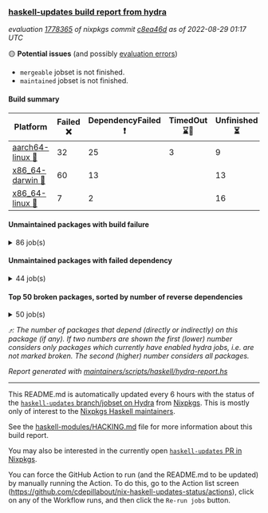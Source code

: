 ### [haskell-updates build report from hydra](https://hydra.nixos.org/jobset/nixpkgs/haskell-updates)
*evaluation [1778365](https://hydra.nixos.org/eval/1778365) of nixpkgs commit [c8ea46d](https://github.com/NixOS/nixpkgs/commits/c8ea46decae65b8379b4de3a07b0fefe2be666ad) as of 2022-08-29 01:17 UTC*

:yellow_circle: **Potential issues** (and possibly [evaluation errors](https://hydra.nixos.org/jobset/nixpkgs/haskell-updates))
  * `mergeable` jobset is not finished.
  * `maintained` jobset is not finished.

#### Build summary

 | Platform | Failed :x: | DependencyFailed :heavy_exclamation_mark: | TimedOut :hourglass::no_entry_sign: | Unfinished :hourglass_flowing_sand: | Success :heavy_check_mark: | 
 | --- | --- | --- | --- | --- | --- | 
 | [aarch64-linux :iphone:](https://hydra.nixos.org/eval/1778365?filter=.aarch64-linux) | 32 | 25 | 3 | 9 | 6595 | 
 | [x86_64-darwin :apple:](https://hydra.nixos.org/eval/1778365?filter=.x86_64-darwin) | 60 | 13 |  | 13 | 6521 | 
 | [x86_64-linux :penguin:](https://hydra.nixos.org/eval/1778365?filter=.x86_64-linux) | 7 | 2 |  | 16 | 6678 | 
#### Unmaintained packages with build failure
<details><summary>86 job(s) </summary>

- [ ] [[:iphone::heavy_check_mark:]](https://hydra.nixos.org/build/188530859) [[:apple::x:]](https://hydra.nixos.org/build/188521739) [[:penguin::heavy_check_mark:]](https://hydra.nixos.org/build/188527609) [haskellPackages.di-core](https://hydra.nixos.org/eval/1778365?filter=haskellPackages.di-core)  :arrow_heading_up: 8 | 11
- [ ] [[:iphone::x:]](https://hydra.nixos.org/build/188515515) [[:apple::heavy_check_mark:]](https://hydra.nixos.org/build/188522489) [[:penguin::heavy_check_mark:]](https://hydra.nixos.org/build/188521894) [haskellPackages.OrderedBits](https://hydra.nixos.org/eval/1778365?filter=haskellPackages.OrderedBits)  :arrow_heading_up: 5 | 36
- [ ] [[:iphone::x:]](https://hydra.nixos.org/build/188515325) [[:apple::heavy_check_mark:]](https://hydra.nixos.org/build/188530883) [[:penguin::heavy_check_mark:]](https://hydra.nixos.org/build/188527679) [haskellPackages.hw-json-simd](https://hydra.nixos.org/eval/1778365?filter=haskellPackages.hw-json-simd)  :arrow_heading_up: 4 | 8
- [ ] [[:iphone::x:]](https://hydra.nixos.org/build/188514012) [[:apple::heavy_check_mark:]](https://hydra.nixos.org/build/188519423) [[:penguin::heavy_check_mark:]](https://hydra.nixos.org/build/188515617) [haskellPackages.hw-simd](https://hydra.nixos.org/eval/1778365?filter=haskellPackages.hw-simd)  :arrow_heading_up: 4 | 8
- [ ] [[:iphone::heavy_check_mark:]](https://hydra.nixos.org/build/188518583) [[:apple::heavy_check_mark:]](https://hydra.nixos.org/build/188527593) [[:penguin::x:]](https://hydra.nixos.org/build/188525340) [haskellPackages.invertible](https://hydra.nixos.org/eval/1778365?filter=haskellPackages.invertible)  :arrow_heading_up: 2 | 5
- [ ] [[:iphone::x:]](https://hydra.nixos.org/build/188520558) [[:apple::heavy_check_mark:]](https://hydra.nixos.org/build/188517775) [[:penguin::heavy_check_mark:]](https://hydra.nixos.org/build/188515773) [haskellPackages.factory](https://hydra.nixos.org/eval/1778365?filter=haskellPackages.factory)  :arrow_heading_up: 2 | 4
- [ ] [[:iphone::x:]](https://hydra.nixos.org/build/188523049) [[:apple::heavy_check_mark:]](https://hydra.nixos.org/build/188522389) [[:penguin::heavy_check_mark:]](https://hydra.nixos.org/build/188523927) [haskellPackages.long-double](https://hydra.nixos.org/eval/1778365?filter=haskellPackages.long-double)  :arrow_heading_up: 2 | 2
- [ ] [[:iphone::x:]](https://hydra.nixos.org/build/188521719) [[:apple::heavy_check_mark:]](https://hydra.nixos.org/build/188513876) [[:penguin::heavy_check_mark:]](https://hydra.nixos.org/build/188524733) [haskellPackages.quic](https://hydra.nixos.org/eval/1778365?filter=haskellPackages.quic)  :arrow_heading_up: 2 | 2
- [ ] [[:iphone::x:]](https://hydra.nixos.org/build/188527672) [[:apple::heavy_check_mark:]](https://hydra.nixos.org/build/188520903) [[:penguin::heavy_check_mark:]](https://hydra.nixos.org/build/188514085) [haskellPackages.freetype2](https://hydra.nixos.org/eval/1778365?filter=haskellPackages.freetype2)  :arrow_heading_up: 1 | 8
- [ ] [[:iphone::x:]](https://hydra.nixos.org/build/188523548) [[:apple::x:]](https://hydra.nixos.org/build/188518576) [[:penguin::heavy_check_mark:]](https://hydra.nixos.org/build/188529066) [haskellPackages.easytensor](https://hydra.nixos.org/eval/1778365?filter=haskellPackages.easytensor)  :arrow_heading_up: 1 | 1
- [ ] [[:iphone::x:]](https://hydra.nixos.org/build/188531074) [[:apple::heavy_check_mark:]](https://hydra.nixos.org/build/188524761) [[:penguin::heavy_check_mark:]](https://hydra.nixos.org/build/188516531) [haskellPackages.kazura-queue](https://hydra.nixos.org/eval/1778365?filter=haskellPackages.kazura-queue)  :arrow_heading_up: 1 | 1
- [ ] [[:iphone::x:]](https://hydra.nixos.org/build/188528592) [[:apple::heavy_check_mark:]](https://hydra.nixos.org/build/188525138) [[:penguin::heavy_check_mark:]](https://hydra.nixos.org/build/188527591) [haskellPackages.nlopt-haskell](https://hydra.nixos.org/eval/1778365?filter=haskellPackages.nlopt-haskell)  :arrow_heading_up: 1 | 1
- [ ] [[:iphone::heavy_check_mark:]](https://hydra.nixos.org/build/188525330) [[:apple::x:]](https://hydra.nixos.org/build/188522304) [[:penguin::heavy_check_mark:]](https://hydra.nixos.org/build/188515177) [haskellPackages.openal-ffi](https://hydra.nixos.org/eval/1778365?filter=haskellPackages.openal-ffi)  :arrow_heading_up: 1 | 1
- [ ] [[:iphone::x:]](https://hydra.nixos.org/build/188520063) [[:apple::heavy_check_mark:]](https://hydra.nixos.org/build/188520961) [[:penguin::heavy_check_mark:]](https://hydra.nixos.org/build/188517390) [haskellPackages.swisstable](https://hydra.nixos.org/eval/1778365?filter=haskellPackages.swisstable)  :arrow_heading_up: 1 | 1
- [ ] [[:iphone::x:]](https://hydra.nixos.org/build/188523030) [[:apple::heavy_check_mark:]](https://hydra.nixos.org/build/188525504) [[:penguin::heavy_check_mark:]](https://hydra.nixos.org/build/188522045) [haskellPackages.unicode-properties](https://hydra.nixos.org/eval/1778365?filter=haskellPackages.unicode-properties)  :arrow_heading_up: 1 | 1
- [ ] [[:iphone::x:]](https://hydra.nixos.org/build/188512508) [[:apple::heavy_check_mark:]](https://hydra.nixos.org/build/188528927) [[:penguin::heavy_check_mark:]](https://hydra.nixos.org/build/188526876) [haskellPackages.flatparse](https://hydra.nixos.org/eval/1778365?filter=haskellPackages.flatparse)  :arrow_heading_up: 0 | 7
- [ ] [[:iphone::heavy_check_mark:]](https://hydra.nixos.org/build/188523138) [[:apple::x:]](https://hydra.nixos.org/build/188521457) [[:penguin::heavy_check_mark:]](https://hydra.nixos.org/build/188516838) [haskellPackages.PyF](https://hydra.nixos.org/eval/1778365?filter=haskellPackages.PyF)  :arrow_heading_up: 0 | 4
- [ ] [[:iphone::heavy_check_mark:]](https://hydra.nixos.org/build/188520367) [[:apple::x:]](https://hydra.nixos.org/build/188526722) [[:penguin::heavy_check_mark:]](https://hydra.nixos.org/build/188517791) [haskellPackages.hmidi](https://hydra.nixos.org/eval/1778365?filter=haskellPackages.hmidi)  :arrow_heading_up: 0 | 4
- [ ] [[:iphone::x:]](https://hydra.nixos.org/build/188527633) [[:apple::x:]](https://hydra.nixos.org/build/188538652) [[:penguin::heavy_check_mark:]](https://hydra.nixos.org/build/188526929) [haskellPackages.json-rpc](https://hydra.nixos.org/eval/1778365?filter=haskellPackages.json-rpc)  :arrow_heading_up: 0 | 2
- [ ] [[:iphone::heavy_check_mark:]](https://hydra.nixos.org/build/188529829) [[:apple::x:]](https://hydra.nixos.org/build/188517585) [[:penguin::heavy_check_mark:]](https://hydra.nixos.org/build/188517481) [haskellPackages.posix-socket](https://hydra.nixos.org/eval/1778365?filter=haskellPackages.posix-socket)  :arrow_heading_up: 0 | 2
- [ ] [[:iphone::heavy_check_mark:]](https://hydra.nixos.org/build/188521843) [[:apple::x:]](https://hydra.nixos.org/build/188538383) [[:penguin::heavy_check_mark:]](https://hydra.nixos.org/build/188530990) [haskellPackages.gi-gdkx11](https://hydra.nixos.org/eval/1778365?filter=haskellPackages.gi-gdkx11)  :arrow_heading_up: 0 | 1
- [ ] [[:iphone::heavy_check_mark:]](https://hydra.nixos.org/build/188519811) [[:apple::x:]](https://hydra.nixos.org/build/188517061) [[:penguin::heavy_check_mark:]](https://hydra.nixos.org/build/188528479) [haskellPackages.hamid](https://hydra.nixos.org/eval/1778365?filter=haskellPackages.hamid)  :arrow_heading_up: 0 | 1
- [ ] [[:iphone::heavy_check_mark:]](https://hydra.nixos.org/build/188523835) [[:apple::x:]](https://hydra.nixos.org/build/188519499) [[:penguin::heavy_check_mark:]](https://hydra.nixos.org/build/188515284) [haskellPackages.hmatrix-morpheus](https://hydra.nixos.org/eval/1778365?filter=haskellPackages.hmatrix-morpheus)  :arrow_heading_up: 0 | 1
- [ ] [[:iphone::heavy_check_mark:]](https://hydra.nixos.org/build/188524996) [[:apple::x:]](https://hydra.nixos.org/build/188516402) [[:penguin::heavy_check_mark:]](https://hydra.nixos.org/build/188520922) [haskellPackages.huckleberry](https://hydra.nixos.org/eval/1778365?filter=haskellPackages.huckleberry)  :arrow_heading_up: 0 | 1
- [ ] [[:iphone::x:]](https://hydra.nixos.org/build/188530753) [[:apple::heavy_check_mark:]](https://hydra.nixos.org/build/188520657) [[:penguin::heavy_check_mark:]](https://hydra.nixos.org/build/188523953) [haskellPackages.picosat](https://hydra.nixos.org/eval/1778365?filter=haskellPackages.picosat)  :arrow_heading_up: 0 | 1
- [ ] [[:iphone::heavy_check_mark:]](https://hydra.nixos.org/build/188521691) [[:apple::x:]](https://hydra.nixos.org/build/188522709) [[:penguin::heavy_check_mark:]](https://hydra.nixos.org/build/188512967) [haskellPackages.select](https://hydra.nixos.org/eval/1778365?filter=haskellPackages.select)  :arrow_heading_up: 0 | 1
- [ ] [[:iphone::heavy_check_mark:]](https://hydra.nixos.org/build/188515108) [[:apple::x:]](https://hydra.nixos.org/build/188515357) [[:penguin::heavy_check_mark:]](https://hydra.nixos.org/build/188531668) [haskellPackages.sysinfo](https://hydra.nixos.org/eval/1778365?filter=haskellPackages.sysinfo)  :arrow_heading_up: 0 | 1
- [ ] [[:iphone::heavy_check_mark:]](https://hydra.nixos.org/build/188519616) [[:apple::x:]](https://hydra.nixos.org/build/188512644) [[:penguin::heavy_check_mark:]](https://hydra.nixos.org/build/188528160) [haskellPackages.FractalArt](https://hydra.nixos.org/eval/1778365?filter=haskellPackages.FractalArt) 
- [ ] [[:iphone::x:]](https://hydra.nixos.org/build/188511577) [[:apple::heavy_check_mark:]](https://hydra.nixos.org/build/188512377) [[:penguin::heavy_check_mark:]](https://hydra.nixos.org/build/188522781) [haskellPackages.HsASA](https://hydra.nixos.org/eval/1778365?filter=haskellPackages.HsASA) 
- [ ] [[:iphone::x:]](https://hydra.nixos.org/build/188527890) [[:apple::x:]](https://hydra.nixos.org/build/188519657) [[:penguin::x:]](https://hydra.nixos.org/build/188521528) [haskellPackages.aasam](https://hydra.nixos.org/eval/1778365?filter=haskellPackages.aasam) 
- [ ] [[:iphone::heavy_check_mark:]](https://hydra.nixos.org/build/188519407) [[:apple::x:]](https://hydra.nixos.org/build/188526065) [[:penguin::heavy_check_mark:]](https://hydra.nixos.org/build/188529644) [haskellPackages.chiphunk](https://hydra.nixos.org/eval/1778365?filter=haskellPackages.chiphunk) 
- [ ] [[:iphone::x:]](https://hydra.nixos.org/build/188511884) [[:apple::heavy_check_mark:]](https://hydra.nixos.org/build/188514831) [[:penguin::heavy_check_mark:]](https://hydra.nixos.org/build/188516640) [haskellPackages.comfort-fftw](https://hydra.nixos.org/eval/1778365?filter=haskellPackages.comfort-fftw) 
- [ ] [[:iphone::heavy_check_mark:]](https://hydra.nixos.org/build/188529151) [[:apple::x:]](https://hydra.nixos.org/build/188514463) [[:penguin::heavy_check_mark:]](https://hydra.nixos.org/build/188513078) [haskellPackages.diskhash](https://hydra.nixos.org/eval/1778365?filter=haskellPackages.diskhash) 
- [ ] [[:iphone::x:]](https://hydra.nixos.org/build/188529500) [[:apple::heavy_check_mark:]](https://hydra.nixos.org/build/188531659) [[:penguin::heavy_check_mark:]](https://hydra.nixos.org/build/188529055) [haskellPackages.ecta](https://hydra.nixos.org/eval/1778365?filter=haskellPackages.ecta) 
- [ ] [[:iphone::heavy_check_mark:]](https://hydra.nixos.org/build/188520596) [[:apple::x:]](https://hydra.nixos.org/build/188530234) [[:penguin::heavy_check_mark:]](https://hydra.nixos.org/build/188530222) [haskellPackages.env-extra](https://hydra.nixos.org/eval/1778365?filter=haskellPackages.env-extra) 
- [ ] [[:iphone::heavy_check_mark:]](https://hydra.nixos.org/build/188516150) [[:apple::x:]](https://hydra.nixos.org/build/188511724) [[:penguin::heavy_check_mark:]](https://hydra.nixos.org/build/188519714) [haskellPackages.epub-tools](https://hydra.nixos.org/eval/1778365?filter=haskellPackages.epub-tools) 
- [ ] [[:iphone::heavy_check_mark:]](https://hydra.nixos.org/build/188528735) [[:apple::x:]](https://hydra.nixos.org/build/188525564) [[:penguin::heavy_check_mark:]](https://hydra.nixos.org/build/188530814) [haskellPackages.fudgets](https://hydra.nixos.org/eval/1778365?filter=haskellPackages.fudgets) 
- [ ] [[:iphone::heavy_check_mark:]](https://hydra.nixos.org/build/188511826) [[:apple::x:]](https://hydra.nixos.org/build/188538485) [[:penguin::heavy_check_mark:]](https://hydra.nixos.org/build/188524997) [haskellPackages.gerrit](https://hydra.nixos.org/eval/1778365?filter=haskellPackages.gerrit) 
- [ ] [[:iphone::heavy_check_mark:]](https://hydra.nixos.org/build/188516893) [[:apple::x:]](https://hydra.nixos.org/build/188531434) [[:penguin::heavy_check_mark:]](https://hydra.nixos.org/build/188517411) [haskellPackages.ghc-gc-hook](https://hydra.nixos.org/eval/1778365?filter=haskellPackages.ghc-gc-hook) 
- [ ] [[:apple::x:]](https://hydra.nixos.org/build/188538517) [haskellPackages.gi-gtkosxapplication](https://hydra.nixos.org/eval/1778365?filter=haskellPackages.gi-gtkosxapplication) 
- [ ] [[:iphone::x:]](https://hydra.nixos.org/build/188531437) [[:penguin::heavy_check_mark:]](https://hydra.nixos.org/build/188512643) [haskellPackages.gnome-keyring](https://hydra.nixos.org/eval/1778365?filter=haskellPackages.gnome-keyring) 
- [ ] [[:apple::x:]](https://hydra.nixos.org/build/188529237) [haskellPackages.gtk-mac-integration](https://hydra.nixos.org/eval/1778365?filter=haskellPackages.gtk-mac-integration) 
- [ ] [[:iphone::heavy_check_mark:]](https://hydra.nixos.org/build/188522476) [[:apple::x:]](https://hydra.nixos.org/build/188531305) [[:penguin::heavy_check_mark:]](https://hydra.nixos.org/build/188519131) [haskellPackages.gtk-traymanager](https://hydra.nixos.org/eval/1778365?filter=haskellPackages.gtk-traymanager) 
- [ ] [[:apple::x:]](https://hydra.nixos.org/build/188517753) [haskellPackages.gtk3-mac-integration](https://hydra.nixos.org/eval/1778365?filter=haskellPackages.gtk3-mac-integration) 
- [ ] [[:iphone::heavy_check_mark:]](https://hydra.nixos.org/build/188512443) [[:apple::x:]](https://hydra.nixos.org/build/188517720) [[:penguin::heavy_check_mark:]](https://hydra.nixos.org/build/188525767) [haskellPackages.hid](https://hydra.nixos.org/eval/1778365?filter=haskellPackages.hid) 
- [ ] [[:iphone::heavy_check_mark:]](https://hydra.nixos.org/build/188530219) [[:apple::x:]](https://hydra.nixos.org/build/188518192) [[:penguin::heavy_check_mark:]](https://hydra.nixos.org/build/188524508) [haskellPackages.highlight](https://hydra.nixos.org/eval/1778365?filter=haskellPackages.highlight) 
- [ ] [[:iphone::heavy_check_mark:]](https://hydra.nixos.org/build/188530554) [[:apple::x:]](https://hydra.nixos.org/build/188538884) [[:penguin::heavy_check_mark:]](https://hydra.nixos.org/build/188514319) [haskellPackages.hinotify-conduit](https://hydra.nixos.org/eval/1778365?filter=haskellPackages.hinotify-conduit) 
- [ ] [[:iphone::heavy_check_mark:]](https://hydra.nixos.org/build/188521089) [[:apple::x:]](https://hydra.nixos.org/build/188512272) [[:penguin::heavy_check_mark:]](https://hydra.nixos.org/build/188518226) [haskellPackages.hssh](https://hydra.nixos.org/eval/1778365?filter=haskellPackages.hssh) 
- [ ] [[:iphone::heavy_check_mark:]](https://hydra.nixos.org/build/188524045) [[:apple::x:]](https://hydra.nixos.org/build/188516565) [[:penguin::heavy_check_mark:]](https://hydra.nixos.org/build/188529540) [haskellPackages.hsshellscript](https://hydra.nixos.org/eval/1778365?filter=haskellPackages.hsshellscript) 
- [ ] [[:iphone::heavy_check_mark:]](https://hydra.nixos.org/build/188526801) [[:apple::x:]](https://hydra.nixos.org/build/188521095) [[:penguin::heavy_check_mark:]](https://hydra.nixos.org/build/188511691) [haskellPackages.hssourceinfo](https://hydra.nixos.org/eval/1778365?filter=haskellPackages.hssourceinfo) 
- [ ] [[:iphone::x:]](https://hydra.nixos.org/build/188530542) [[:apple::heavy_check_mark:]](https://hydra.nixos.org/build/188511545) [[:penguin::heavy_check_mark:]](https://hydra.nixos.org/build/188529424) [haskellPackages.immortal-queue](https://hydra.nixos.org/eval/1778365?filter=haskellPackages.immortal-queue) 
- [ ] [[:iphone::heavy_check_mark:]](https://hydra.nixos.org/build/188519108) [[:apple::x:]](https://hydra.nixos.org/build/188530624) [[:penguin::heavy_check_mark:]](https://hydra.nixos.org/build/188527026) [haskellPackages.interprocess](https://hydra.nixos.org/eval/1778365?filter=haskellPackages.interprocess) 
- [ ] [[:iphone::heavy_check_mark:]](https://hydra.nixos.org/build/188528205) [[:apple::x:]](https://hydra.nixos.org/build/188522736) [[:penguin::heavy_check_mark:]](https://hydra.nixos.org/build/188530475) [haskellPackages.intricacy](https://hydra.nixos.org/eval/1778365?filter=haskellPackages.intricacy) 
- [ ] [[:iphone::heavy_check_mark:]](https://hydra.nixos.org/build/188527947) [[:apple::x:]](https://hydra.nixos.org/build/188527901) [[:penguin::heavy_check_mark:]](https://hydra.nixos.org/build/188516168) [haskellPackages.ipcvar](https://hydra.nixos.org/eval/1778365?filter=haskellPackages.ipcvar) 
- [ ] [[:iphone::x:]](https://hydra.nixos.org/build/188514773) [[:apple::heavy_check_mark:]](https://hydra.nixos.org/build/188511438) [[:penguin::heavy_check_mark:]](https://hydra.nixos.org/build/188525731) [haskellPackages.jammittools](https://hydra.nixos.org/eval/1778365?filter=haskellPackages.jammittools) 
- [ ] [[:apple::x:]](https://hydra.nixos.org/build/188512197) [haskellPackages.kqueue](https://hydra.nixos.org/eval/1778365?filter=haskellPackages.kqueue) 
- [ ] [[:iphone::x:]](https://hydra.nixos.org/build/188524807) [[:apple::x:]](https://hydra.nixos.org/build/188511717) [[:penguin::x:]](https://hydra.nixos.org/build/188528521) [haskellPackages.landlock](https://hydra.nixos.org/eval/1778365?filter=haskellPackages.landlock) 
- [ ] [[:iphone::heavy_check_mark:]](https://hydra.nixos.org/build/188512006) [[:apple::heavy_check_mark:]](https://hydra.nixos.org/build/188523306) [[:penguin::x:]](https://hydra.nixos.org/build/188522988) [haskellPackages.libsecp256k1](https://hydra.nixos.org/eval/1778365?filter=haskellPackages.libsecp256k1) 
- [ ] [[:iphone::heavy_check_mark:]](https://hydra.nixos.org/build/188523906) [[:apple::x:]](https://hydra.nixos.org/build/188529931) [[:penguin::heavy_check_mark:]](https://hydra.nixos.org/build/188531110) [haskellPackages.linux-framebuffer](https://hydra.nixos.org/eval/1778365?filter=haskellPackages.linux-framebuffer) 
- [ ] [[:iphone::heavy_check_mark:]](https://hydra.nixos.org/build/188514644) [[:apple::x:]](https://hydra.nixos.org/build/188539009) [[:penguin::heavy_check_mark:]](https://hydra.nixos.org/build/188517193) [haskellPackages.mediawiki2latex](https://hydra.nixos.org/eval/1778365?filter=haskellPackages.mediawiki2latex) 
- [ ] [[:iphone::heavy_check_mark:]](https://hydra.nixos.org/build/188531283) [[:apple::x:]](https://hydra.nixos.org/build/188531433) [[:penguin::heavy_check_mark:]](https://hydra.nixos.org/build/188526336) [haskellPackages.memfd](https://hydra.nixos.org/eval/1778365?filter=haskellPackages.memfd) 
- [ ] [[:iphone::heavy_check_mark:]](https://hydra.nixos.org/build/188513101) [[:apple::x:]](https://hydra.nixos.org/build/188515231) [[:penguin::heavy_check_mark:]](https://hydra.nixos.org/build/188522896) [haskellPackages.mercury-api](https://hydra.nixos.org/eval/1778365?filter=haskellPackages.mercury-api) 
- [ ] [[:iphone::x:]](https://hydra.nixos.org/build/188513900) [[:apple::heavy_check_mark:]](https://hydra.nixos.org/build/188525860) [[:penguin::heavy_check_mark:]](https://hydra.nixos.org/build/188518443) [haskellPackages.mock-time](https://hydra.nixos.org/eval/1778365?filter=haskellPackages.mock-time) 
- [ ] [[:iphone::heavy_check_mark:]](https://hydra.nixos.org/build/188523988) [[:apple::x:]](https://hydra.nixos.org/build/188522684) [[:penguin::heavy_check_mark:]](https://hydra.nixos.org/build/188524975) [haskellPackages.nano-cryptr](https://hydra.nixos.org/eval/1778365?filter=haskellPackages.nano-cryptr) 
- [ ] [[:iphone::x:]](https://hydra.nixos.org/build/188525822) [[:apple::x:]](https://hydra.nixos.org/build/188528655) [[:penguin::x:]](https://hydra.nixos.org/build/188517511) [haskellPackages.ngx-export-log](https://hydra.nixos.org/eval/1778365?filter=haskellPackages.ngx-export-log) 
- [ ] [[:iphone::heavy_check_mark:]](https://hydra.nixos.org/build/188515323) [[:apple::x:]](https://hydra.nixos.org/build/188538428) [[:penguin::heavy_check_mark:]](https://hydra.nixos.org/build/188520618) [haskellPackages.persistent-pagination](https://hydra.nixos.org/eval/1778365?filter=haskellPackages.persistent-pagination) 
- [ ] [[:iphone::heavy_check_mark:]](https://hydra.nixos.org/build/188525076) [[:apple::x:]](https://hydra.nixos.org/build/188525103) [[:penguin::heavy_check_mark:]](https://hydra.nixos.org/build/188521661) [haskellPackages.phatsort](https://hydra.nixos.org/eval/1778365?filter=haskellPackages.phatsort) 
- [ ] [[:iphone::x:]](https://hydra.nixos.org/build/188517288) [[:apple::x:]](https://hydra.nixos.org/build/188521338) [[:penguin::x:]](https://hydra.nixos.org/build/188524390) [haskellPackages.phonetic-languages-simplified-properties-array-old](https://hydra.nixos.org/eval/1778365?filter=haskellPackages.phonetic-languages-simplified-properties-array-old) 
- [ ] [[:iphone::heavy_check_mark:]](https://hydra.nixos.org/build/188513381) [[:apple::x:]](https://hydra.nixos.org/build/188513109) [[:penguin::heavy_check_mark:]](https://hydra.nixos.org/build/188519687) [haskellPackages.ping-wrapper](https://hydra.nixos.org/eval/1778365?filter=haskellPackages.ping-wrapper) 
- [ ] [[:iphone::x:]](https://hydra.nixos.org/build/188514359) [[:apple::heavy_check_mark:]](https://hydra.nixos.org/build/188528379) [[:penguin::heavy_check_mark:]](https://hydra.nixos.org/build/188520335) [haskellPackages.plex](https://hydra.nixos.org/eval/1778365?filter=haskellPackages.plex) 
- [ ] [[:iphone::heavy_check_mark:]](https://hydra.nixos.org/build/188512769) [[:apple::x:]](https://hydra.nixos.org/build/188525041) [[:penguin::heavy_check_mark:]](https://hydra.nixos.org/build/188526813) [haskellPackages.posix-timer](https://hydra.nixos.org/eval/1778365?filter=haskellPackages.posix-timer) 
- [ ] [[:iphone::x:]](https://hydra.nixos.org/build/188531124) [[:apple::heavy_check_mark:]](https://hydra.nixos.org/build/188538708) [[:penguin::heavy_check_mark:]](https://hydra.nixos.org/build/188527911) [haskellPackages.powerqueue-distributed](https://hydra.nixos.org/eval/1778365?filter=haskellPackages.powerqueue-distributed) 
- [ ] [[:iphone::heavy_check_mark:]](https://hydra.nixos.org/build/188521487) [[:apple::x:]](https://hydra.nixos.org/build/188524156) [[:penguin::heavy_check_mark:]](https://hydra.nixos.org/build/188529314) [haskellPackages.procex](https://hydra.nixos.org/eval/1778365?filter=haskellPackages.procex) 
- [ ] [[:iphone::heavy_check_mark:]](https://hydra.nixos.org/build/188522826) [[:apple::x:]](https://hydra.nixos.org/build/188520589) [[:penguin::heavy_check_mark:]](https://hydra.nixos.org/build/188527009) [haskellPackages.pthread](https://hydra.nixos.org/eval/1778365?filter=haskellPackages.pthread) 
- [ ] [[:iphone::x:]](https://hydra.nixos.org/build/188522841) [[:apple::x:]](https://hydra.nixos.org/build/188528584) [[:penguin::x:]](https://hydra.nixos.org/build/188525472) [haskellPackages.r-glpk-phonetic-languages-ukrainian-durations](https://hydra.nixos.org/eval/1778365?filter=haskellPackages.r-glpk-phonetic-languages-ukrainian-durations) 
- [ ] [[:iphone::x:]](https://hydra.nixos.org/build/188519827) [[:apple::heavy_check_mark:]](https://hydra.nixos.org/build/188523622) [[:penguin::heavy_check_mark:]](https://hydra.nixos.org/build/188515845) [haskellPackages.risc386](https://hydra.nixos.org/eval/1778365?filter=haskellPackages.risc386) 
- [ ] [[:iphone::heavy_check_mark:]](https://hydra.nixos.org/build/188529092) [[:apple::x:]](https://hydra.nixos.org/build/188528650) [[:penguin::heavy_check_mark:]](https://hydra.nixos.org/build/188521474) [haskellPackages.sfml-audio](https://hydra.nixos.org/eval/1778365?filter=haskellPackages.sfml-audio) 
- [ ] [[:iphone::heavy_check_mark:]](https://hydra.nixos.org/build/188527786) [[:apple::x:]](https://hydra.nixos.org/build/188521833) [[:penguin::heavy_check_mark:]](https://hydra.nixos.org/build/188525359) [haskellPackages.shared-memory](https://hydra.nixos.org/eval/1778365?filter=haskellPackages.shared-memory) 
- [ ] [[:iphone::hourglass::no_entry_sign:]](https://hydra.nixos.org/build/188519489) [[:apple::x:]](https://hydra.nixos.org/build/188538769) [[:penguin::heavy_check_mark:]](https://hydra.nixos.org/build/188527833) [haskellPackages.skews](https://hydra.nixos.org/eval/1778365?filter=haskellPackages.skews) 
- [ ] [[:iphone::x:]](https://hydra.nixos.org/build/188516395) [[:apple::x:]](https://hydra.nixos.org/build/188531377) [[:penguin::heavy_check_mark:]](https://hydra.nixos.org/build/188517761) [haskellPackages.slugify](https://hydra.nixos.org/eval/1778365?filter=haskellPackages.slugify) 
- [ ] [[:iphone::heavy_check_mark:]](https://hydra.nixos.org/build/188526805) [[:apple::x:]](https://hydra.nixos.org/build/188527736) [[:penguin::heavy_check_mark:]](https://hydra.nixos.org/build/188524102) [haskellPackages.tailfile-hinotify](https://hydra.nixos.org/eval/1778365?filter=haskellPackages.tailfile-hinotify) 
- [ ] [[:iphone::x:]](https://hydra.nixos.org/build/188517638) [[:apple::heavy_check_mark:]](https://hydra.nixos.org/build/188528490) [[:penguin::heavy_check_mark:]](https://hydra.nixos.org/build/188520821) [haskellPackages.wiringPi](https://hydra.nixos.org/eval/1778365?filter=haskellPackages.wiringPi) 
- [ ] [[:iphone::heavy_check_mark:]](https://hydra.nixos.org/build/188523722) [[:apple::x:]](https://hydra.nixos.org/build/188512535) [[:penguin::heavy_check_mark:]](https://hydra.nixos.org/build/188527900) [haskellPackages.xmonad-utils](https://hydra.nixos.org/eval/1778365?filter=haskellPackages.xmonad-utils) 
- [ ] [[:iphone::heavy_check_mark:]](https://hydra.nixos.org/build/188516557) [[:apple::x:]](https://hydra.nixos.org/build/188519091) [[:penguin::heavy_check_mark:]](https://hydra.nixos.org/build/188531013) [haskellPackages.yoga](https://hydra.nixos.org/eval/1778365?filter=haskellPackages.yoga) 
- [ ] [[:iphone::heavy_check_mark:]](https://hydra.nixos.org/build/188519734) [[:apple::x:]](https://hydra.nixos.org/build/188521038) [[:penguin::heavy_check_mark:]](https://hydra.nixos.org/build/188527433) [haskellPackages.zot](https://hydra.nixos.org/eval/1778365?filter=haskellPackages.zot) 
- [ ] [[:iphone::heavy_check_mark:]](https://hydra.nixos.org/build/188515567) [[:apple::x:]](https://hydra.nixos.org/build/188529023) [[:penguin::heavy_check_mark:]](https://hydra.nixos.org/build/188514008) [haskellPackages.zxcvbn-c](https://hydra.nixos.org/eval/1778365?filter=haskellPackages.zxcvbn-c) 
</details>

#### Unmaintained packages with failed dependency
<details><summary>44 job(s) </summary>

- [ ] [[:iphone::heavy_check_mark:]](https://hydra.nixos.org/build/188524178) [[:apple::heavy_exclamation_mark:]](https://hydra.nixos.org/build/188528505) [[:penguin::heavy_check_mark:]](https://hydra.nixos.org/build/188513467) [haskellPackages.di-handle](https://hydra.nixos.org/eval/1778365?filter=haskellPackages.di-handle)  :arrow_heading_up: 6 | 9
- [ ] [[:iphone::heavy_check_mark:]](https://hydra.nixos.org/build/188520100) [[:apple::heavy_exclamation_mark:]](https://hydra.nixos.org/build/188524173) [[:penguin::heavy_check_mark:]](https://hydra.nixos.org/build/188519537) [haskellPackages.di-monad](https://hydra.nixos.org/eval/1778365?filter=haskellPackages.di-monad)  :arrow_heading_up: 6 | 9
- [ ] [[:iphone::heavy_check_mark:]](https://hydra.nixos.org/build/188526913) [[:apple::heavy_exclamation_mark:]](https://hydra.nixos.org/build/188518340) [[:penguin::heavy_check_mark:]](https://hydra.nixos.org/build/188526923) [haskellPackages.di-df1](https://hydra.nixos.org/eval/1778365?filter=haskellPackages.di-df1)  :arrow_heading_up: 5 | 8
- [ ] [[:iphone::heavy_exclamation_mark:]](https://hydra.nixos.org/build/188514179) [[:apple::heavy_check_mark:]](https://hydra.nixos.org/build/188514410) [[:penguin::heavy_check_mark:]](https://hydra.nixos.org/build/188519885) [haskellPackages.PrimitiveArray](https://hydra.nixos.org/eval/1778365?filter=haskellPackages.PrimitiveArray)  :arrow_heading_up: 4 | 35
- [ ] [[:iphone::heavy_exclamation_mark:]](https://hydra.nixos.org/build/188514412) [[:apple::heavy_check_mark:]](https://hydra.nixos.org/build/188525901) [[:penguin::heavy_check_mark:]](https://hydra.nixos.org/build/188531736) [haskellPackages.BiobaseTypes](https://hydra.nixos.org/eval/1778365?filter=haskellPackages.BiobaseTypes)  :arrow_heading_up: 3 | 21
- [ ] [[:iphone::heavy_exclamation_mark:]](https://hydra.nixos.org/build/188527480) [[:apple::heavy_check_mark:]](https://hydra.nixos.org/build/188527093) [[:penguin::heavy_check_mark:]](https://hydra.nixos.org/build/188519083) [haskellPackages.hw-json-standard-cursor](https://hydra.nixos.org/eval/1778365?filter=haskellPackages.hw-json-standard-cursor)  :arrow_heading_up: 2 | 6
- [ ] [[:iphone::heavy_exclamation_mark:]](https://hydra.nixos.org/build/188517719) [[:apple::heavy_check_mark:]](https://hydra.nixos.org/build/188525664) [[:penguin::heavy_check_mark:]](https://hydra.nixos.org/build/188517143) [haskellPackages.hw-json-simple-cursor](https://hydra.nixos.org/eval/1778365?filter=haskellPackages.hw-json-simple-cursor)  :arrow_heading_up: 2 | 4
- [ ] [[:iphone::heavy_exclamation_mark:]](https://hydra.nixos.org/build/188525573) [[:apple::heavy_check_mark:]](https://hydra.nixos.org/build/188520412) [[:penguin::heavy_check_mark:]](https://hydra.nixos.org/build/188513259) [haskellPackages.BiobaseENA](https://hydra.nixos.org/eval/1778365?filter=haskellPackages.BiobaseENA)  :arrow_heading_up: 1 | 18
- [ ] [[:iphone::heavy_check_mark:]](https://hydra.nixos.org/build/188511459) [[:apple::heavy_exclamation_mark:]](https://hydra.nixos.org/build/188531174) [[:penguin::heavy_check_mark:]](https://hydra.nixos.org/build/188531030) [haskellPackages.di-polysemy](https://hydra.nixos.org/eval/1778365?filter=haskellPackages.di-polysemy)  :arrow_heading_up: 1 | 4
- [ ] [hoogle](https://hydra.nixos.org/eval/1778365?filter=hoogle)  :arrow_heading_up: 1 | 3
  - [[:iphone::heavy_check_mark:]](https://hydra.nixos.org/build/188520804) [[:apple::heavy_check_mark:]](https://hydra.nixos.org/build/188538498) [[:penguin::heavy_check_mark:]](https://hydra.nixos.org/build/188512238) [haskell.packages.ghc8107](https://hydra.nixos.org/eval/1778365?filter=haskell.packages.ghc8107.hoogle)
  - [[:iphone::heavy_check_mark:]](https://hydra.nixos.org/build/188512103) [[:apple::heavy_check_mark:]](https://hydra.nixos.org/build/188538573) [[:penguin::heavy_check_mark:]](https://hydra.nixos.org/build/188517399) [haskell.packages.ghc884](https://hydra.nixos.org/eval/1778365?filter=haskell.packages.ghc884.hoogle)
  - [[:iphone::heavy_check_mark:]](https://hydra.nixos.org/build/188520043) [[:apple::heavy_check_mark:]](https://hydra.nixos.org/build/188539033) [[:penguin::heavy_check_mark:]](https://hydra.nixos.org/build/188513157) [haskell.packages.ghc902](https://hydra.nixos.org/eval/1778365?filter=haskell.packages.ghc902.hoogle)
  - [[:iphone::heavy_check_mark:]](https://hydra.nixos.org/build/188527210) [[:apple::heavy_exclamation_mark:]](https://hydra.nixos.org/build/188538612) [[:penguin::heavy_check_mark:]](https://hydra.nixos.org/build/188524238) [haskell.packages.ghc924](https://hydra.nixos.org/eval/1778365?filter=haskell.packages.ghc924.hoogle)
  - [[:iphone::heavy_check_mark:]](https://hydra.nixos.org/build/188528407) [[:apple::heavy_check_mark:]](https://hydra.nixos.org/build/188539004) [[:penguin::heavy_check_mark:]](https://hydra.nixos.org/build/188530590) [haskellPackages](https://hydra.nixos.org/eval/1778365?filter=haskellPackages.hoogle)
- [ ] [[:iphone::heavy_exclamation_mark:]](https://hydra.nixos.org/build/188519065) [[:apple::heavy_check_mark:]](https://hydra.nixos.org/build/188520640) [[:penguin::heavy_check_mark:]](https://hydra.nixos.org/build/188521160) [haskellPackages.hw-json](https://hydra.nixos.org/eval/1778365?filter=haskellPackages.hw-json)  :arrow_heading_up: 1 | 3
- [ ] [[:iphone::heavy_exclamation_mark:]](https://hydra.nixos.org/build/188514453) [[:apple::heavy_check_mark:]](https://hydra.nixos.org/build/188538520) [[:penguin::heavy_check_mark:]](https://hydra.nixos.org/build/188523463) [haskellPackages.http3](https://hydra.nixos.org/eval/1778365?filter=haskellPackages.http3)  :arrow_heading_up: 1 | 1
- [ ] [[:iphone::heavy_check_mark:]](https://hydra.nixos.org/build/188525694) [[:apple::heavy_exclamation_mark:]](https://hydra.nixos.org/build/188513152) [[:penguin::heavy_check_mark:]](https://hydra.nixos.org/build/188522461) [haskellPackages.moto](https://hydra.nixos.org/eval/1778365?filter=haskellPackages.moto)  :arrow_heading_up: 1 | 1
- [ ] [[:iphone::hourglass::no_entry_sign:]](https://hydra.nixos.org/build/188522263) [[:apple::heavy_exclamation_mark:]](https://hydra.nixos.org/build/188538954) [[:penguin::heavy_check_mark:]](https://hydra.nixos.org/build/188525677) [haskellPackages.wss-client](https://hydra.nixos.org/eval/1778365?filter=haskellPackages.wss-client)  :arrow_heading_up: 1 | 1
- [ ] [[:iphone::heavy_exclamation_mark:]](https://hydra.nixos.org/build/188518080) [[:apple::heavy_check_mark:]](https://hydra.nixos.org/build/188522286) [[:penguin::heavy_check_mark:]](https://hydra.nixos.org/build/188520660) [haskellPackages.BiobaseXNA](https://hydra.nixos.org/eval/1778365?filter=haskellPackages.BiobaseXNA)  :arrow_heading_up: 0 | 17
- [ ] [[:iphone::heavy_exclamation_mark:]](https://hydra.nixos.org/build/188527220) [[:apple::heavy_check_mark:]](https://hydra.nixos.org/build/188518023) [[:penguin::heavy_check_mark:]](https://hydra.nixos.org/build/188531792) [haskellPackages.BiobaseFasta](https://hydra.nixos.org/eval/1778365?filter=haskellPackages.BiobaseFasta)  :arrow_heading_up: 0 | 3
- [ ] [[:iphone::heavy_exclamation_mark:]](https://hydra.nixos.org/build/188529362) [[:apple::heavy_check_mark:]](https://hydra.nixos.org/build/188514805) [[:penguin::heavy_check_mark:]](https://hydra.nixos.org/build/188531431) [haskellPackages.hw-dsv](https://hydra.nixos.org/eval/1778365?filter=haskellPackages.hw-dsv)  :arrow_heading_up: 0 | 3
- [ ] [[:iphone::heavy_check_mark:]](https://hydra.nixos.org/build/188530740) [[:apple::heavy_exclamation_mark:]](https://hydra.nixos.org/build/188521484) [[:penguin::heavy_check_mark:]](https://hydra.nixos.org/build/188513823) [haskellPackages.di](https://hydra.nixos.org/eval/1778365?filter=haskellPackages.di)  :arrow_heading_up: 0 | 2
- [ ] [[:iphone::heavy_exclamation_mark:]](https://hydra.nixos.org/build/188526723) [[:apple::heavy_check_mark:]](https://hydra.nixos.org/build/188514465) [[:penguin::heavy_check_mark:]](https://hydra.nixos.org/build/188523368) [haskellPackages.hw-json-lens](https://hydra.nixos.org/eval/1778365?filter=haskellPackages.hw-json-lens)  :arrow_heading_up: 0 | 1
- [ ] [[:iphone::heavy_check_mark:]](https://hydra.nixos.org/build/188519383) [[:apple::heavy_check_mark:]](https://hydra.nixos.org/build/188524944) [[:penguin::heavy_exclamation_mark:]](https://hydra.nixos.org/build/188513125) [haskellPackages.invertible-hxt](https://hydra.nixos.org/eval/1778365?filter=haskellPackages.invertible-hxt)  :arrow_heading_up: 0 | 1
- [ ] [[:iphone::heavy_exclamation_mark:]](https://hydra.nixos.org/build/188521230) [[:apple::heavy_check_mark:]](https://hydra.nixos.org/build/188527316) [[:penguin::heavy_check_mark:]](https://hydra.nixos.org/build/188512824) [haskellPackages.align-audio](https://hydra.nixos.org/eval/1778365?filter=haskellPackages.align-audio) 
- [ ] [[:iphone::heavy_exclamation_mark:]](https://hydra.nixos.org/build/188524935) [[:apple::heavy_exclamation_mark:]](https://hydra.nixos.org/build/188515211) [[:penguin::heavy_check_mark:]](https://hydra.nixos.org/build/188518061) [haskellPackages.easytensor-vulkan](https://hydra.nixos.org/eval/1778365?filter=haskellPackages.easytensor-vulkan) 
- [ ] [[:iphone::heavy_exclamation_mark:]](https://hydra.nixos.org/build/188521926) [[:apple::heavy_check_mark:]](https://hydra.nixos.org/build/188527299) [[:penguin::heavy_check_mark:]](https://hydra.nixos.org/build/188526695) [haskellPackages.fishfood](https://hydra.nixos.org/eval/1778365?filter=haskellPackages.fishfood) 
- [ ] [[:iphone::heavy_exclamation_mark:]](https://hydra.nixos.org/build/188512821) [[:apple::heavy_check_mark:]](https://hydra.nixos.org/build/188528322) [[:penguin::heavy_check_mark:]](https://hydra.nixos.org/build/188519411) [haskellPackages.harfbuzz-pure](https://hydra.nixos.org/eval/1778365?filter=haskellPackages.harfbuzz-pure) 
- [ ] [[:iphone::heavy_exclamation_mark:]](https://hydra.nixos.org/build/188527331) [[:apple::heavy_check_mark:]](https://hydra.nixos.org/build/188526648) [[:penguin::heavy_check_mark:]](https://hydra.nixos.org/build/188522681) [haskellPackages.hmatrix-nlopt](https://hydra.nixos.org/eval/1778365?filter=haskellPackages.hmatrix-nlopt) 
- [ ] [[:iphone::heavy_exclamation_mark:]](https://hydra.nixos.org/build/188528149) [[:apple::heavy_check_mark:]](https://hydra.nixos.org/build/188517176) [[:penguin::heavy_check_mark:]](https://hydra.nixos.org/build/188521231) [haskellPackages.hriemann](https://hydra.nixos.org/eval/1778365?filter=haskellPackages.hriemann) 
- [ ] [[:iphone::heavy_exclamation_mark:]](https://hydra.nixos.org/build/188519855) [[:apple::heavy_check_mark:]](https://hydra.nixos.org/build/188525245) [[:penguin::heavy_check_mark:]](https://hydra.nixos.org/build/188511721) [haskellPackages.hs-swisstable-hashtables-class](https://hydra.nixos.org/eval/1778365?filter=haskellPackages.hs-swisstable-hashtables-class) 
- [ ] [[:iphone::heavy_exclamation_mark:]](https://hydra.nixos.org/build/188513992) [[:apple::heavy_check_mark:]](https://hydra.nixos.org/build/188520034) [[:penguin::heavy_check_mark:]](https://hydra.nixos.org/build/188526605) [haskellPackages.hw-simd-cli](https://hydra.nixos.org/eval/1778365?filter=haskellPackages.hw-simd-cli) 
- [ ] [[:iphone::heavy_check_mark:]](https://hydra.nixos.org/build/188527887) [[:apple::heavy_exclamation_mark:]](https://hydra.nixos.org/build/188514249) [[:penguin::heavy_check_mark:]](https://hydra.nixos.org/build/188517437) [haskellPackages.moto-postgresql](https://hydra.nixos.org/eval/1778365?filter=haskellPackages.moto-postgresql) 
- [ ] [[:iphone::hourglass::no_entry_sign:]](https://hydra.nixos.org/build/188512210) [[:apple::heavy_exclamation_mark:]](https://hydra.nixos.org/build/188538998) [[:penguin::heavy_check_mark:]](https://hydra.nixos.org/build/188517962) [haskellPackages.network-messagepack-rpc-websocket](https://hydra.nixos.org/eval/1778365?filter=haskellPackages.network-messagepack-rpc-websocket) 
- [ ] [[:iphone::heavy_check_mark:]](https://hydra.nixos.org/build/188521601) [[:apple::heavy_exclamation_mark:]](https://hydra.nixos.org/build/188515448) [[:penguin::heavy_check_mark:]](https://hydra.nixos.org/build/188512386) [haskellPackages.polysemy-log-di](https://hydra.nixos.org/eval/1778365?filter=haskellPackages.polysemy-log-di) 
- [ ] [[:iphone::heavy_exclamation_mark:]](https://hydra.nixos.org/build/188516455) [[:apple::heavy_check_mark:]](https://hydra.nixos.org/build/188514338) [[:penguin::heavy_check_mark:]](https://hydra.nixos.org/build/188513553) [haskellPackages.rounded](https://hydra.nixos.org/eval/1778365?filter=haskellPackages.rounded) 
- [ ] [[:iphone::heavy_exclamation_mark:]](https://hydra.nixos.org/build/188528920) [[:apple::heavy_check_mark:]](https://hydra.nixos.org/build/188516172) [[:penguin::heavy_check_mark:]](https://hydra.nixos.org/build/188514725) [haskellPackages.rounded-hw](https://hydra.nixos.org/eval/1778365?filter=haskellPackages.rounded-hw) 
- [ ] [[:iphone::heavy_exclamation_mark:]](https://hydra.nixos.org/build/188511977) [[:apple::heavy_check_mark:]](https://hydra.nixos.org/build/188530744) [[:penguin::heavy_check_mark:]](https://hydra.nixos.org/build/188530182) [haskellPackages.sound-collage](https://hydra.nixos.org/eval/1778365?filter=haskellPackages.sound-collage) 
- [ ] [[:iphone::heavy_exclamation_mark:]](https://hydra.nixos.org/build/188525357) [[:apple::heavy_check_mark:]](https://hydra.nixos.org/build/188520559) [[:penguin::heavy_check_mark:]](https://hydra.nixos.org/build/188529243) [haskellPackages.squeeze](https://hydra.nixos.org/eval/1778365?filter=haskellPackages.squeeze) 
- [ ] [[:iphone::heavy_exclamation_mark:]](https://hydra.nixos.org/build/188512076) [[:apple::heavy_check_mark:]](https://hydra.nixos.org/build/188519717) [[:penguin::heavy_check_mark:]](https://hydra.nixos.org/build/188523768) [haskellPackages.unicode-names](https://hydra.nixos.org/eval/1778365?filter=haskellPackages.unicode-names) 
- [ ] [[:iphone::heavy_exclamation_mark:]](https://hydra.nixos.org/build/188517937) [[:apple::heavy_check_mark:]](https://hydra.nixos.org/build/188538721) [[:penguin::heavy_check_mark:]](https://hydra.nixos.org/build/188530641) [haskellPackages.warp-quic](https://hydra.nixos.org/eval/1778365?filter=haskellPackages.warp-quic) 
- [ ] [[:iphone::heavy_check_mark:]](https://hydra.nixos.org/build/188517856) [[:apple::heavy_check_mark:]](https://hydra.nixos.org/build/188521780) [[:penguin::heavy_exclamation_mark:]](https://hydra.nixos.org/build/188520959) [haskellPackages.web-inv-route](https://hydra.nixos.org/eval/1778365?filter=haskellPackages.web-inv-route) 
- [ ] [[:iphone::heavy_check_mark:]](https://hydra.nixos.org/build/188530073) [[:apple::heavy_exclamation_mark:]](https://hydra.nixos.org/build/188528712) [[:penguin::heavy_check_mark:]](https://hydra.nixos.org/build/188514622) [haskellPackages.xbattbar](https://hydra.nixos.org/eval/1778365?filter=haskellPackages.xbattbar) 
</details>

#### Top 50 broken packages, sorted by number of reverse dependencies
<details><summary>50 job(s) </summary>

[amazonka-core](https://packdeps.haskellers.com/reverse/amazonka-core) :arrow_heading_up: 185  
[gogol-core](https://packdeps.haskellers.com/reverse/gogol-core) :arrow_heading_up: 184  
[haskell98](https://packdeps.haskellers.com/reverse/haskell98) :arrow_heading_up: 153  
[enumerator](https://packdeps.haskellers.com/reverse/enumerator) :arrow_heading_up: 56  
[util](https://packdeps.haskellers.com/reverse/util) :arrow_heading_up: 49  
[derive](https://packdeps.haskellers.com/reverse/derive) :arrow_heading_up: 48  
[amazonka](https://packdeps.haskellers.com/reverse/amazonka) :arrow_heading_up: 43  
[accelerate](https://packdeps.haskellers.com/reverse/accelerate) :arrow_heading_up: 42  
[parseargs](https://packdeps.haskellers.com/reverse/parseargs) :arrow_heading_up: 42  
[MonadCatchIO-transformers](https://packdeps.haskellers.com/reverse/MonadCatchIO-transformers) :arrow_heading_up: 41  
[data-lens](https://packdeps.haskellers.com/reverse/data-lens) :arrow_heading_up: 33  
[rank1dynamic](https://packdeps.haskellers.com/reverse/rank1dynamic) :arrow_heading_up: 33  
[distributed-static](https://packdeps.haskellers.com/reverse/distributed-static) :arrow_heading_up: 31  
[language-ecmascript](https://packdeps.haskellers.com/reverse/language-ecmascript) :arrow_heading_up: 31  
[distributed-process](https://packdeps.haskellers.com/reverse/distributed-process) :arrow_heading_up: 30  
[iteratee](https://packdeps.haskellers.com/reverse/iteratee) :arrow_heading_up: 29  
[jmacro](https://packdeps.haskellers.com/reverse/jmacro) :arrow_heading_up: 29  
[mmsyn3](https://packdeps.haskellers.com/reverse/mmsyn3) :arrow_heading_up: 28  
[autodocodec-yaml](https://packdeps.haskellers.com/reverse/autodocodec-yaml) :arrow_heading_up: 26  
[crypto-numbers](https://packdeps.haskellers.com/reverse/crypto-numbers) :arrow_heading_up: 25  
[either-unwrap](https://packdeps.haskellers.com/reverse/either-unwrap) :arrow_heading_up: 25  
[sydtest](https://packdeps.haskellers.com/reverse/sydtest) :arrow_heading_up: 23  
[crypto-pubkey](https://packdeps.haskellers.com/reverse/crypto-pubkey) :arrow_heading_up: 22  
[haskelldb](https://packdeps.haskellers.com/reverse/haskelldb) :arrow_heading_up: 22  
[wxdirect](https://packdeps.haskellers.com/reverse/wxdirect) :arrow_heading_up: 22  
[alg](https://packdeps.haskellers.com/reverse/alg) :arrow_heading_up: 21  
[amazonka-s3](https://packdeps.haskellers.com/reverse/amazonka-s3) :arrow_heading_up: 21  
[mmsyn2](https://packdeps.haskellers.com/reverse/mmsyn2) :arrow_heading_up: 21  
[wxc](https://packdeps.haskellers.com/reverse/wxc) :arrow_heading_up: 21  
[biocore](https://packdeps.haskellers.com/reverse/biocore) :arrow_heading_up: 20  
[wxcore](https://packdeps.haskellers.com/reverse/wxcore) :arrow_heading_up: 20  
[attoparsec-enumerator](https://packdeps.haskellers.com/reverse/attoparsec-enumerator) :arrow_heading_up: 19  
[bytestring-show](https://packdeps.haskellers.com/reverse/bytestring-show) :arrow_heading_up: 19  
[fay](https://packdeps.haskellers.com/reverse/fay) :arrow_heading_up: 19  
[wx](https://packdeps.haskellers.com/reverse/wx) :arrow_heading_up: 19  
[asn1-data](https://packdeps.haskellers.com/reverse/asn1-data) :arrow_heading_up: 18  
[dbus-core](https://packdeps.haskellers.com/reverse/dbus-core) :arrow_heading_up: 18  
[gtksourceview2](https://packdeps.haskellers.com/reverse/gtksourceview2) :arrow_heading_up: 18  
[ukrainian-phonetics-basic](https://packdeps.haskellers.com/reverse/ukrainian-phonetics-basic) :arrow_heading_up: 18  
[HGamer3D-Data](https://packdeps.haskellers.com/reverse/HGamer3D-Data) :arrow_heading_up: 17  
[certificate](https://packdeps.haskellers.com/reverse/certificate) :arrow_heading_up: 17  
[dbus-client](https://packdeps.haskellers.com/reverse/dbus-client) :arrow_heading_up: 17  
[gconf](https://packdeps.haskellers.com/reverse/gconf) :arrow_heading_up: 17  
[gtk-serialized-event](https://packdeps.haskellers.com/reverse/gtk-serialized-event) :arrow_heading_up: 17  
[cuda](https://packdeps.haskellers.com/reverse/cuda) :arrow_heading_up: 16  
[happstack-jmacro](https://packdeps.haskellers.com/reverse/happstack-jmacro) :arrow_heading_up: 16  
[manatee-core](https://packdeps.haskellers.com/reverse/manatee-core) :arrow_heading_up: 16  
[monads-fd](https://packdeps.haskellers.com/reverse/monads-fd) :arrow_heading_up: 16  
[tls-extra](https://packdeps.haskellers.com/reverse/tls-extra) :arrow_heading_up: 16  
[ADPfusion](https://packdeps.haskellers.com/reverse/ADPfusion) :arrow_heading_up: 15  
</details>


*:arrow_heading_up:: The number of packages that depend (directly or indirectly) on this package (if any). If two numbers are shown the first (lower) number considers only packages which currently have enabled hydra jobs, i.e. are not marked broken. The second (higher) number considers all packages.*

*Report generated with [maintainers/scripts/haskell/hydra-report.hs](https://github.com/NixOS/nixpkgs/blob/haskell-updates/maintainers/scripts/haskell/hydra-report.sh)*


----------------------------------------------------------------------

This README.md is automatically updated every 6 hours with the status of the
[`haskell-updates` branch/jobset on Hydra](https://hydra.nixos.org/jobset/nixpkgs/haskell-updates)
from [Nixpkgs](https://github.com/NixOS/nixpkgs).  This is mostly only of
interest to the [Nixpkgs Haskell maintainers](https://github.com/orgs/NixOS/teams/haskell).

See the
[haskell-modules/HACKING.md](https://github.com/NixOS/nixpkgs/blob/haskell-updates/pkgs/development/haskell-modules/HACKING.md)
file for more information about this build report.

You may also be interested in the currently open
[`haskell-updates` PR in Nixpkgs](https://github.com/nixos/nixpkgs/pulls?q=is%3Apr+is%3Aopen+head%3Ahaskell-updates).

You can force the GitHub Action to run (and the README.md to be updated) by
manually running the Action.  To do this, go to the Action list screen
(https://github.com/cdepillabout/nix-haskell-updates-status/actions),
click on any of the Workflow runs, and then click the `Re-run jobs` button.
